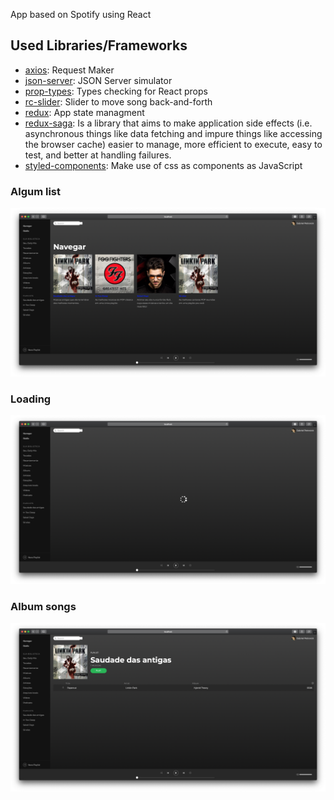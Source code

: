 App based on Spotify using React

## Used Libraries/Frameworks

- [axios][axios]: Request Maker
- [json-server][json-server]: JSON Server simulator
- [prop-types][prop-types]: Types checking for React props
- [rc-slider][rc-slider]: Slider to move song back-and-forth
- [redux][redux]: App state managment
- [redux-saga][redux-saga]: Is a library that aims to make application side effects (i.e. asynchronous things like data fetching and impure things like accessing the browser cache) easier to manage, more efficient to execute, easy to test, and better at handling failures.
- [styled-components][styled-components]: Make use of css as components as JavaScript

### Algum list

![MainPage](https://raw.githubusercontent.com/petrovick/GoReact/master/module4/SolutionItems/Images/image1_mainpage.png)

### Loading

![MainPage](https://raw.githubusercontent.com/petrovick/GoReact/master/module4/SolutionItems/Images/image2_loading.png)

### Album songs

![MainPage](https://raw.githubusercontent.com/petrovick/GoReact/master/module4/SolutionItems/Images/image3_albumsongs.png)

[axios]: https://github.com/axios/axios
[json-server]: https://github.com/typicode/json-server
[prop-types]: https://www.npmjs.com/package/prop-types
[rc-slider]: https://www.npmjs.com/package/rc-slider
[redux]: https://redux.js.org
[redux-saga]: https://github.com/redux-saga/redux-saga
[styled-components]: https://www.styled-components.com
